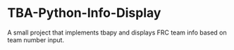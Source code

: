 # TBA-Python-Info-Display
A small project that implements tbapy and displays FRC team info based on team number input.

